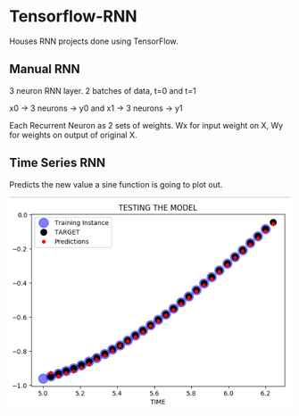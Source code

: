 # Tensorflow-RNN
Houses RNN projects done using TensorFlow.

## Manual RNN

 3 neuron RNN layer. 2 batches of data, t=0 and t=1
 
 x0 -> 3 neurons -> y0 and x1 -> 3 neurons -> y1 
 
 Each Recurrent Neuron as 2 sets of weights. Wx for input weight on X, Wy for weights on output of original X.
   
## Time Series RNN

Predicts the new value a sine function is going to plot out.

![RNN TEST](https://github.com/PragyanSubedi/Tensorflow-RNN/blob/master/RNN_time_series_model_test.PNG)

